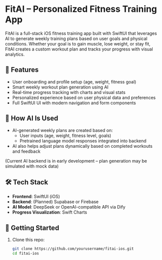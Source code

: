 # FitAI – Personalized Fitness Training App

FitAI is a full-stack iOS fitness training app built with SwiftUI that leverages AI to generate weekly training plans based on user goals and physical conditions. Whether your goal is to gain muscle, lose weight, or stay fit, FitAI creates a custom workout plan and tracks your progress with visual analytics.

## 🚀 Features

- User onboarding and profile setup (age, weight, fitness goal)
- Smart weekly workout plan generation using AI
- Real-time progress tracking with charts and visual stats
- Personalized experience based on user physical data and preferences
- Full SwiftUI UI with modern navigation and form components

## 🧠 How AI Is Used

- AI-generated weekly plans are created based on:
  - User inputs (age, weight, fitness level, goals)
  - Pretrained language model responses integrated into backend
- AI also helps adjust plans dynamically based on completed workouts and feedback

(Current AI backend is in early development – plan generation may be simulated with mock data)

## 🛠️ Tech Stack

- **Frontend**: SwiftUI (iOS)
- **Backend**: (Planned) Supabase or Firebase
- **AI Model**: DeepSeek or OpenAI-compatible API via Dify
- **Progress Visualization**: Swift Charts

## 🧪 Getting Started

1. Clone this repo:
   ```bash
   git clone https://github.com/yourusername/fitai-ios.git
   cd fitai-ios
